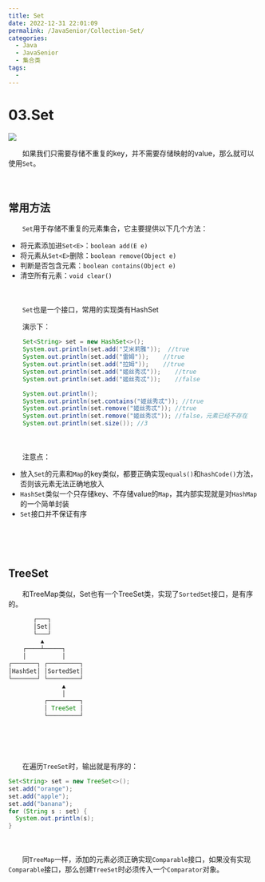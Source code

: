 ```yaml
---
title: Set
date: 2022-12-31 22:01:09
permalink: /JavaSenior/Collection-Set/
categories:
  - Java
  - JavaSenior
  - 集合类
tags:
  - 
---
```




# 03.Set

![](https://image.peterjxl.com/blog/46-20221231181240-8njdg54.jpg)

　　如果我们只需要存储不重复的key，并不需要存储映射的value，那么就可以使用`Set`。

<!-- more -->　　‍

## 常用方法

　　`Set`用于存储不重复的元素集合，它主要提供以下几个方法：

* 将元素添加进`Set<E>`：`boolean add(E e)`
* 将元素从`Set<E>`删除：`boolean remove(Object e)`
* 判断是否包含元素：`boolean contains(Object e)`
* 清空所有元素：`void clear()`

　　‍

　　`Set`也是一个接口，常用的实现类有HashSet

　　演示下：

```java
    Set<String> set = new HashSet<>();
    System.out.println(set.add("艾米莉雅"));  //true
    System.out.println(set.add("雷姆"));    //true
    System.out.println(set.add("拉姆"));    //true
    System.out.println(set.add("姬丝秀忒"));    //true
    System.out.println(set.add("姬丝秀忒"));    //false

    System.out.println();
    System.out.println(set.contains("姬丝秀忒")); //true
    System.out.println(set.remove("姬丝秀忒")); //true
    System.out.println(set.remove("姬丝秀忒")); //false，元素已经不存在
    System.out.println(set.size()); //3
```

　　‍

　　注意点：

* 放入`Set`的元素和`Map`的key类似，都要正确实现`equals()`和`hashCode()`方法，否则该元素无法正确地放入
* `HashSet`类似一个只存储key、不存储value的`Map`，其内部实现就是对`HashMap`的一个简单封装
* `Set`接口并不保证有序

　　‍

　　‍

## TreeSet

　　和TreeMap类似，Set也有一个TreeSet类，实现了`SortedSet`接口，是有序的。

```java
       ┌───┐
       │Set│
       └───┘
         ▲
    ┌────┴─────┐
    │          │
┌───────┐ ┌─────────┐
│HashSet│ │SortedSet│
└───────┘ └─────────┘
               ▲
               │
          ┌─────────┐
          │ TreeSet │
          └─────────┘
```

　　‍

　　‍

　　在遍历`TreeSet`时，输出就是有序的：

```java
Set<String> set = new TreeSet<>();
set.add("orange");
set.add("apple");
set.add("banana");
for (String s : set) {
  System.out.println(s);
}
```

　　‍

　　同`TreeMap`一样，添加的元素必须正确实现`Comparable`接口，如果没有实现`Comparable`接口，那么创建`TreeSet`时必须传入一个`Comparator`对象。

　　‍

　　‍
